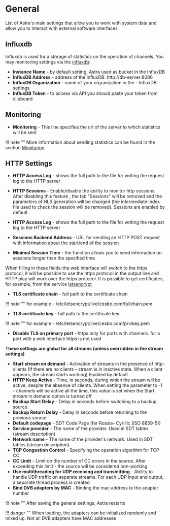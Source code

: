 # General

List of Astra's main settings that allow you to work with system data and allow you to interact with external software interfaces

## Influxdb

Influxdb is used for a storage of statistics on the operation of channels. You may monitoring settings via the [influxdb](/en/astra/utils/influxdb):

- **Instance Name** - by default setting, Astra used as bucket in the InfluxDB
- **InfluxDB Address** - address of the InfluxDB: http://db-server:8086
- **InfluxDB Organization** - name of your orgranization in the - InfluxDB settings
- **InfluxDB Token** - to access via API you should paste your token from clipboard

## Monitoring

- **Monitoring** - This line specifies the url of the server to which statistics will be sent

!!! note ""
    More information about sending statistics can be found in the section [Monitoring](/en/astra/monitoring/index.md)

## HTTP Settings

- **HTTP Access Log** - shows the full path to the file for writing the request log to the HTTP server

- **HTTP Sessions** - Enable/disable the ability to monitor http sessions. After disabling this feature , the tab "Sessions" will be removed and the parameters of HLS generation will be changed (the intermediate index file used to check the session will be removed). Sessions are enabled by default

- **HTTP Access Log** - shows the full path to the file for writing the request log to the HTTP server

- **Sessions Backend Address** - URL for sending an HTTP POST request with information about the start/end of the session

- **Minimal Session Time** - the function allows you to send information on sessions longer than the specified time

When filling in these fields-the web interface will switch to the https protocol, it will be possible to use the https protocol in the output line and HTTP play will work over the https protocol.
It is possible to get certificates, for example, from the service [letsencrypt](https://letsencrypt.org/)

- **TLS certificate chain** - full path to the certificate chain

!!! note ""
    for example - /etc/letsencrypt/live/cesbo.com/fullchain.pem

- **TLS certificate key** - full path to the certificate key 
  
!!! note ""
    for example - /etc/letsencrypt/live/cesbo.com/privkey.pem
  
- **Disable TLS on primary port** - https only for ports with channels. for a port with a web interface https is not used

**These settings are global for all streams (unless overridden in the stream settings)**

- **Start stream on demand** - Activation of streams in the presence of http-clients (If there are no clients - stream is in inactive state. When a client appears, the stream starts working) Enabled by default
- **HTTP Keep Active** - Time, in seconds, during which the stream will be active, despite the absence of clients. When setting the parameter to -1 - channels will be active all the time, this value is set when the Start stream in demand option is turned off
- **Backup Start Delay** - Delay in seconds before switching to a backup source
- **Backup Return Delay** - Delay in seconds before returning to the previous source
- **Default codepage** - SDT Code Page (for Russia- Cyrillic (ISO 8859-5))
- **Service provider** - The name of the provider. Used in SDT tables (stream description)
- **Network name** - The name of the provider's network. Used in SDT tables (stream description)
- **TCP Congestion Control** - Specifying the operation algorithm for TCP CC
- **CC Limit** - Limit on the number of CC errors in the source. After exceeding this limit - the source will be considered non-working
- **Use multithreading for UDP receiving and transmitting** - Ability to handle UDP traffic on separate streams. For each UDP input and output, a separate thread process is created
- **Bind DVB adapters by MAC** - Binding the mac address to the adapter number 

!!! note ""
    After saving the general settings, Astra restarts

!!! danger ""
    When loading, the adapters can be initialized randomly and mixed up. Not all DVB adapters have MAC addresses